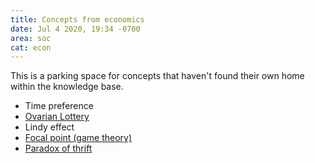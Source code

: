 ```yaml
---
title: Concepts from economics
date: Jul 4 2020, 19:34 -0700
area: soc
cat: econ
---
```


This is a parking space for concepts that haven't found their own home within
the knowledge base.

- Time preference
- [Ovarian Lottery](https://www.businessinsider.com/warren-buffett-on-the-ovarian-lottery-2013-12)
- Lindy effect
- [Focal point (game theory)](<https://en.wikipedia.org/wiki/Focal_point_(game_theory)>)
- [Paradox of thrift](https://en.wikipedia.org/wiki/Paradox_of_thrift)

